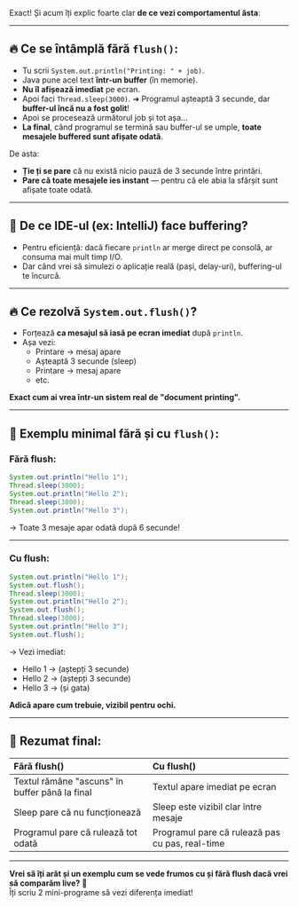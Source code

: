 Exact! Și acum îți explic foarte clar **de ce vezi comportamentul ăsta**:

---

## 🔥 Ce se întâmplă fără `flush()`:

- Tu scrii `System.out.println("Printing: " + job)`.
- Java pune acel text **într-un buffer** (în memorie).
- **Nu îl afișează imediat** pe ecran.
- Apoi faci `Thread.sleep(3000)`. ➔ Programul așteaptă 3 secunde, dar **buffer-ul încă nu a fost golit**!
- Apoi se procesează următorul job și tot așa...
- **La final**, când programul se termină sau buffer-ul se umple, **toate mesajele buffered sunt afișate odată**.

De asta:
- **Ție ți se pare** că nu există nicio pauză de 3 secunde între printări.
- **Pare că toate mesajele ies instant** — pentru că ele abia la sfârșit sunt afișate toate odată.

---

## 🧠 De ce IDE-ul (ex: IntelliJ) face buffering?
- Pentru eficiență: dacă fiecare `println` ar merge direct pe consolă, ar consuma mai mult timp I/O.
- Dar când vrei să simulezi o aplicație reală (pași, delay-uri), buffering-ul te încurcă.

---

## 🔥 Ce rezolvă `System.out.flush()`?

- Forțează **ca mesajul să iasă pe ecran imediat** după `println`.
- Așa vezi:
  - Printare → mesaj apare
  - Așteaptă 3 secunde (sleep)
  - Printare → mesaj apare
  - etc.

**Exact cum ai vrea într-un sistem real de "document printing".**

---

## 🧪 Exemplu minimal fără și cu `flush()`:

### Fără flush:
```java
System.out.println("Hello 1");
Thread.sleep(3000);
System.out.println("Hello 2");
Thread.sleep(3000);
System.out.println("Hello 3");
```
→ Toate 3 mesaje apar odată după 6 secunde!

---

### Cu flush:
```java
System.out.println("Hello 1");
System.out.flush();
Thread.sleep(3000);
System.out.println("Hello 2");
System.out.flush();
Thread.sleep(3000);
System.out.println("Hello 3");
System.out.flush();
```
→ Vezi imediat:
- Hello 1 → (aștepți 3 secunde)  
- Hello 2 → (aștepți 3 secunde)  
- Hello 3 → (și gata)

**Adică apare cum trebuie, vizibil pentru ochi.**

---

## 🎯 Rezumat final:

| Fără flush() | Cu flush() |
|:---|:---|
| Textul rămâne "ascuns" în buffer până la final | Textul apare imediat pe ecran |
| Sleep pare că nu funcționează | Sleep este vizibil clar între mesaje |
| Programul pare că rulează tot odată | Programul pare că rulează pas cu pas, real-time |

---

**Vrei să îți arăt și un exemplu cum se vede frumos cu și fără flush dacă vrei să comparăm live? 🚀**  
Îți scriu 2 mini-programe să vezi diferența imediat!

